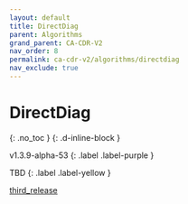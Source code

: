 ```yaml
---
layout: default
title: DirectDiag
parent: Algorithms
grand_parent: CA-CDR-V2
nav_order: 8
permalink: ca-cdr-v2/algorithms/directdiag
nav_exclude: true
---
```


# DirectDiag
{: .no_toc }
{: .d-inline-block }

<span style = "text-transform: lowercase">v1.3.9-alpha-53</span>
{: .label .label-purple }

TBD
{: .label .label-yellow }

[third_release](https://github.com/manleviet/CA-CDR-V2/blob/third_release/ca-cdr-package/src/main/java/at/tugraz/ist/ase/cacdr/algorithms/DirectDiag.java)